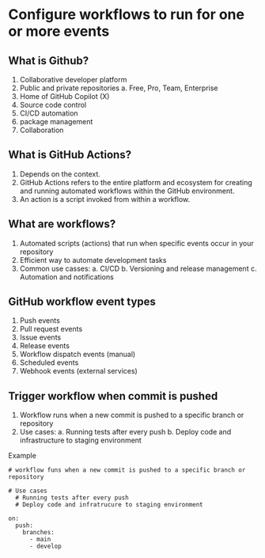 # Configure workflows to run for one or more events

## What is Github?

1. Collaborative developer platform
2. Public and private repositories
   a. Free, Pro, Team, Enterprise
3. Home of GitHub Copilot (X)
4. Source code control
5. CI/CD automation
6. package management
7. Collaboration

## What is GitHub Actions?

1. Depends on the context.
2. GitHub Actions refers to the entire platform and ecosystem for creating and running automated workflows within the GitHub environment.
3. An action is a script invoked from within a workflow.

## What are workflows?

1. Automated scripts (actions) that run when specific events occur in your repository
2. Efficient way to automate development tasks
3. Common use casses:
   a. CI/CD
   b. Versioning and release management
   c. Automation and notifications

## GitHub workflow event types

1. Push events
2. Pull request events
3. Issue events
4. Release events
5. Workflow dispatch events (manual)
6. Scheduled events
7. Webhook events (external services)

## Trigger workflow when commit is pushed

1. Workflow runs when a new commit is pushed to a specific branch or repository
2. Use cases:
   a. Running tests after every push
   b. Deploy code and infrastructure to staging environment

Example
```code
# workflow funs when a new commit is pushed to a specific branch or repository

# Use cases
  # Running tests after every push
  # Deploy code and infratrucure to staging environment

on:
  push:
    branches:
      - main
      - develop
```
